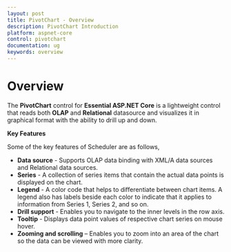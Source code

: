 ```yaml
---
layout: post
title: PivotChart - Overview
description: PivotChart Introduction
platform: aspnet-core
control: pivotchart
documentation: ug
keywords: overview
---
```


# Overview

The **PivotChart** control for **Essential ASP.NET Core** is a lightweight control that reads both **OLAP** and **Relational** datasource and visualizes it in graphical format with the ability to drill up and down.

**Key Features**

Some of the key features of Scheduler are as follows, 

* **Data source** - Supports OLAP data binding with XML/A data sources and Relational data sources.
* **Series** - A collection of series items that contain the actual data points is displayed on the chart.
* **Legend** - A color code that helps to differentiate between chart items. A legend also has labels beside each color to indicate that it applies to information from Series 1, Series 2, and so on.
* **Drill support** - Enables you to navigate to the inner levels in the row axis. 
* **Tooltip** - Displays data point values of respective chart series on mouse hover.
* **Zooming and scrolling** – Enables you to zoom into an area of the chart so the data can be viewed with more clarity.
